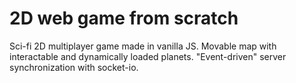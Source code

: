 # 2D web game from scratch
Sci-fi 2D multiplayer game made in vanilla JS.
Movable map with interactable and dynamically loaded planets.
"Event-driven" server synchronization with socket-io.
